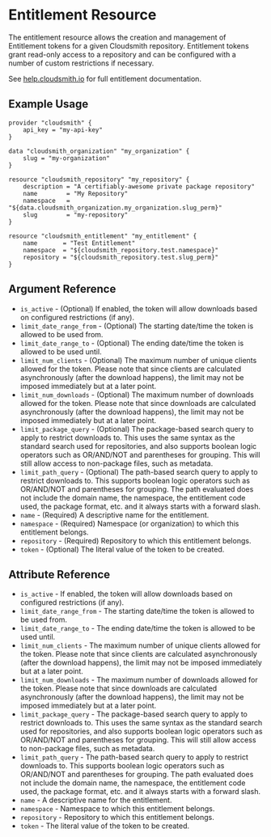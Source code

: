# Entitlement Resource

The entitlement resource allows the creation and management of Entitlement tokens for a given Cloudsmith repository. Entitlement tokens grant read-only access to a repository and can be configured with a number of custom restrictions if necessary.

See [help.cloudsmith.io](https://help.cloudsmith.io/docs/entitlements) for full entitlement documentation.

## Example Usage

```hcl
provider "cloudsmith" {
    api_key = "my-api-key"
}

data "cloudsmith_organization" "my_organization" {
    slug = "my-organization"
}

resource "cloudsmith_repository" "my_repository" {
    description = "A certifiably-awesome private package repository"
    name        = "My Repository"
    namespace   = "${data.cloudsmith_organization.my_organization.slug_perm}"
    slug        = "my-repository"
}

resource "cloudsmith_entitlement" "my_entitlement" {
    name       = "Test Entitlement"
    namespace  = "${cloudsmith_repository.test.namespace}"
    repository = "${cloudsmith_repository.test.slug_perm}"
}
```

## Argument Reference

* `is_active` - (Optional) If enabled, the token will allow downloads based on configured restrictions (if any).
* `limit_date_range_from` - (Optional) The starting date/time the token is allowed to be used from.
* `limit_date_range_to` - (Optional) The ending date/time the token is allowed to be used until.
* `limit_num_clients` - (Optional) The maximum number of unique clients allowed for the token. Please note that since clients are calculated asynchronously (after the download happens), the limit may not be imposed immediately but at a later point.
* `limit_num_downloads` - (Optional) The maximum number of downloads allowed for the token. Please note that since downloads are calculated asynchronously (after the download happens), the limit may not be imposed immediately but at a later point.
* `limit_package_query` - (Optional) The package-based search query to apply to restrict downloads to. This uses the same syntax as the standard search used for repositories, and also supports boolean logic operators such as OR/AND/NOT and parentheses for grouping. This will still allow access to non-package files, such as metadata.
* `limit_path_query` - (Optional) The path-based search query to apply to restrict downloads to. This supports boolean logic operators such as OR/AND/NOT and parentheses for grouping. The path evaluated does not include the domain name, the namespace, the entitlement code used, the package format, etc. and it always starts with a forward slash.
* `name` - (Required) A descriptive name for the entitlement.
* `namespace` - (Required) Namespace (or organization) to which this entitlement belongs.
* `repository` - (Required) Repository to which this entitlement belongs.
* `token` - (Optional) The literal value of the token to be created.

## Attribute Reference

* `is_active` - If enabled, the token will allow downloads based on configured restrictions (if any).
* `limit_date_range_from` - The starting date/time the token is allowed to be used from.
* `limit_date_range_to` - The ending date/time the token is allowed to be used until.
* `limit_num_clients` - The maximum number of unique clients allowed for the token. Please note that since clients are calculated asynchronously (after the download happens), the limit may not be imposed immediately but at a later point.
* `limit_num_downloads` - The maximum number of downloads allowed for the token. Please note that since downloads are calculated asynchronously (after the download happens), the limit may not be imposed immediately but at a later point.
* `limit_package_query` - The package-based search query to apply to restrict downloads to. This uses the same syntax as the standard search used for repositories, and also supports boolean logic operators such as OR/AND/NOT and parentheses for grouping. This will still allow access to non-package files, such as metadata.
* `limit_path_query` - The path-based search query to apply to restrict downloads to. This supports boolean logic operators such as OR/AND/NOT and parentheses for grouping. The path evaluated does not include the domain name, the namespace, the entitlement code used, the package format, etc. and it always starts with a forward slash.
* `name` - A descriptive name for the entitlement.
* `namespace` - Namespace to which this entitlement belongs.
* `repository` - Repository to which this entitlement belongs.
* `token` - The literal value of the token to be created.
